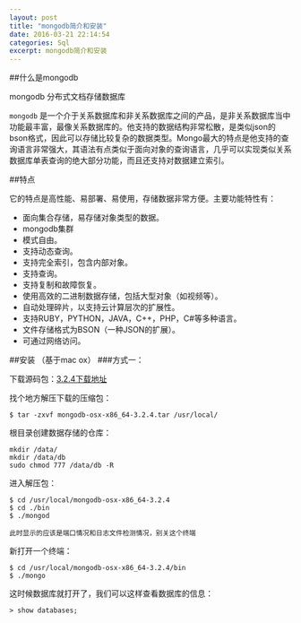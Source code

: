 ```yaml
---
layout: post
title: "mongodb简介和安装"
date: 2016-03-21 22:14:54
categories: Sql
excerpt: mongodb简介和安装
---
```


##什么是mongodb

mongodb  分布式文档存储数据库

 `mongodb` 是一个介于关系数据库和非关系数据库之间的产品，是非关系数据库当中功能最丰富，最像关系数据库的。他支持的数据结构非常松散，是类似json的bson格式，因此可以存储比较复杂的数据类型。Mongo最大的特点是他支持的查询语言非常强大，其语法有点类似于面向对象的查询语言，几乎可以实现类似关系数据库单表查询的绝大部分功能，而且还支持对数据建立索引。

##特点

它的特点是高性能、易部署、易使用，存储数据非常方便。主要功能特性有：

* 面向集合存储，易存储对象类型的数据。
* mongodb集群
* 模式自由。
* 支持动态查询。
* 支持完全索引，包含内部对象。
* 支持查询。
* 支持复制和故障恢复。
* 使用高效的二进制数据存储，包括大型对象（如视频等）。
* 自动处理碎片，以支持云计算层次的扩展性。
* 支持RUBY，PYTHON，JAVA，C++，PHP，C#等多种语言。
* 文件存储格式为BSON（一种JSON的扩展）。
* 可通过网络访问。

##安装 （基于mac ox）
###方式一：

下载源码包：[3.2.4下载地址](https://www.mongodb.org/downloads?_ga=1.206526102.42745136.1458557150#production)

找个地方解压下载的压缩包：

	$ tar -zxvf mongodb-osx-x86_64-3.2.4.tar /usr/local/
	
根目录创建数据存储的仓库：

	mkdir /data/
	mkdir /data/db
	sudo chmod 777 /data/db -R 

进入解压包：

	$ cd /usr/local/mongodb-osx-x86_64-3.2.4
	$ cd ./bin
	$ ./mongod
	
	此时显示的应该是端口情况和日志文件检测情况，别关这个终端
	
新打开一个终端：

	$ cd /usr/local/mongodb-osx-x86_64-3.2.4/bin
	$ ./mongo  
	
这时候数据库就打开了，我们可以这样查看数据库的信息：
	
	> show databases;  	


